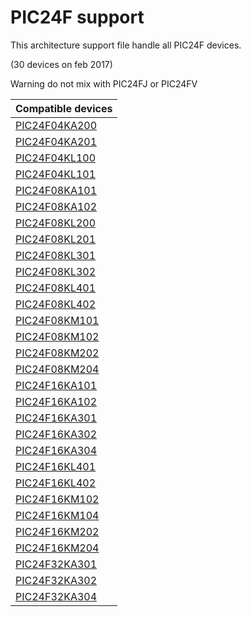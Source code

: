 # PIC24F support

This architecture support file handle all PIC24F devices.

(30 devices on feb 2017)

Warning do not mix with PIC24FJ or PIC24FV

|Compatible devices|
|---------|
|[PIC24F04KA200](http://microchip.com/PIC24F04KA200)|
|[PIC24F04KA201](http://microchip.com/PIC24F04KA201)|
|[PIC24F04KL100](http://microchip.com/PIC24F04KL100)|
|[PIC24F04KL101](http://microchip.com/PIC24F04KL101)|
|[PIC24F08KA101](http://microchip.com/PIC24F08KA101)|
|[PIC24F08KA102](http://microchip.com/PIC24F08KA102)|
|[PIC24F08KL200](http://microchip.com/PIC24F08KL200)|
|[PIC24F08KL201](http://microchip.com/PIC24F08KL201)|
|[PIC24F08KL301](http://microchip.com/PIC24F08KL301)|
|[PIC24F08KL302](http://microchip.com/PIC24F08KL302)|
|[PIC24F08KL401](http://microchip.com/PIC24F08KL401)|
|[PIC24F08KL402](http://microchip.com/PIC24F08KL402)|
|[PIC24F08KM101](http://microchip.com/PIC24F08KM101)|
|[PIC24F08KM102](http://microchip.com/PIC24F08KM102)|
|[PIC24F08KM202](http://microchip.com/PIC24F08KM202)|
|[PIC24F08KM204](http://microchip.com/PIC24F08KM204)|
|[PIC24F16KA101](http://microchip.com/PIC24F16KA101)|
|[PIC24F16KA102](http://microchip.com/PIC24F16KA102)|
|[PIC24F16KA301](http://microchip.com/PIC24F16KA301)|
|[PIC24F16KA302](http://microchip.com/PIC24F16KA302)|
|[PIC24F16KA304](http://microchip.com/PIC24F16KA304)|
|[PIC24F16KL401](http://microchip.com/PIC24F16KL401)|
|[PIC24F16KL402](http://microchip.com/PIC24F16KL402)|
|[PIC24F16KM102](http://microchip.com/PIC24F16KM102)|
|[PIC24F16KM104](http://microchip.com/PIC24F16KM104)|
|[PIC24F16KM202](http://microchip.com/PIC24F16KM202)|
|[PIC24F16KM204](http://microchip.com/PIC24F16KM204)|
|[PIC24F32KA301](http://microchip.com/PIC24F32KA301)|
|[PIC24F32KA302](http://microchip.com/PIC24F32KA302)|
|[PIC24F32KA304](http://microchip.com/PIC24F32KA304)|
